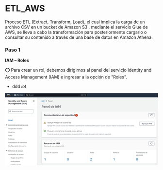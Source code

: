 # ETL_AWS

Proceso ETL (Extract, Transform, Load), el cual implica la carga de un archivo CSV en un bucket de Amazon S3 , mediante el servicio Glue de AWS, se lleva a cabo la transformación para posteriormente cargarlo o consultar su contenido a través de una base de datos en Amazon Athena.


### Paso 1

**IAM – Roles**

⭕ Para crear un rol, debemos dirigirnos al panel del servicio Identity and Access Management (IAM) e ingresar a la opción de "Roles".

-    ddd   *lot* 

[![home](file/Picture1.png)](#home) 
